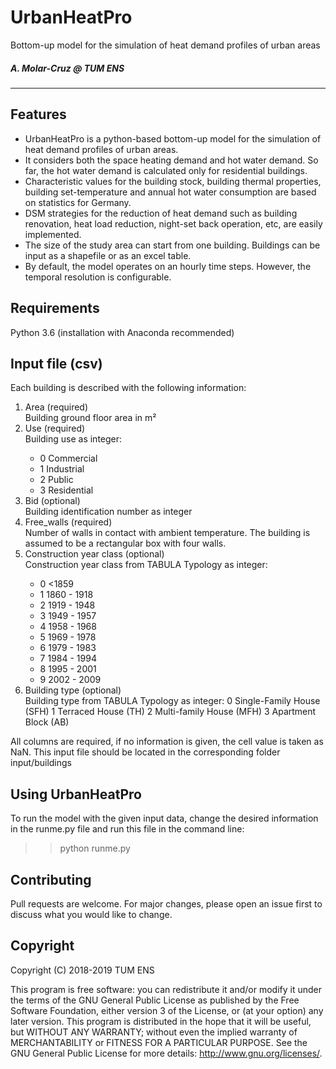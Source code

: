 # UrbanHeatPro
Bottom-up model for the simulation of heat demand profiles of urban areas
##### A. Molar-Cruz @ TUM ENS
----------------------------------------------------------------------------

## Features

  - UrbanHeatPro is a python-based bottom-up model for the simulation of heat demand profiles of urban areas.
  - It considers both the space heating demand and hot water demand. So far, the hot water demand is calculated only for residential buildings.
  - Characteristic values for the building stock, building thermal properties, building set-temperature and annual hot water consumption are based on statistics for Germany.
  - DSM strategies for the reduction of heat demand such as building renovation, heat load reduction, night-set back operation, etc, are easily implemented.
  - The size of the study area can start from one building. Buildings can be input as a shapefile or as an excel table.
  - By default, the model operates on an hourly time steps. However, the temporal resolution is configurable.


## Requirements
Python 3.6 (installation with Anaconda recommended)


## Input file (csv)
Each building is described with the following information:
<ol>
  <li>Area (required)</li>
      Building ground floor area in m²
  <li>Use (required)</li>
      Building use as integer:
        <ul>
          <li>0	Commercial</li>
          <li>1	Industrial</li>
          <li>2	Public</li>
          <li>3	Residential</li>
        </ul>
  <li>Bid (optional)</li>
      Building identification number as integer
  <li>Free_walls (required)</li>
      Number of walls in contact with ambient temperature. The building is assumed to be a rectangular box with four walls.
  <li>Construction year class (optional)</li>
      Construction year class from TABULA Typology as integer:
        <ul>
          <li>0	<1859</li>
          <li>1	1860 - 1918</li>
          <li>2	1919 - 1948</li>
          <li>3	1949 - 1957</li>
          <li>4	1958 - 1968</li>
          <li>5	1969 - 1978</li>
          <li>6	1979 - 1983</li>
          <li>7	1984 - 1994</li>
          <li>8	1995 - 2001</li>
          <li>9	2002 - 2009</li>
        </ul>
  <li>Building type (optional)</li>
      Building type from TABULA Typology as integer:
        0	Single-Family House (SFH)
        1	Terraced House (TH)
        2	Multi-family House (MFH)
        3	Apartment Block (AB)
</ol>
All columns are required, if no information is given, the cell value is taken as NaN.
This input file should be located in the corresponding folder input/buildings


## Using UrbanHeatPro
To run the model with the given input data, change the desired information in the runme.py file and run this file in the command line:
>> python runme.py


## Contributing
Pull requests are welcome. For major changes, please open an issue first to discuss what you would like to change.


## Copyright
Copyright (C) 2018-2019 TUM ENS

This program is free software: you can redistribute it and/or modify it under the terms of the GNU General Public License as published by the Free Software Foundation, either version 3 of the License, or (at your option) any later version. This program is distributed in the hope that it will be useful, but WITHOUT ANY WARRANTY; without even the implied warranty of MERCHANTABILITY or FITNESS FOR A PARTICULAR PURPOSE. See the GNU General Public License for more details: http://www.gnu.org/licenses/.
